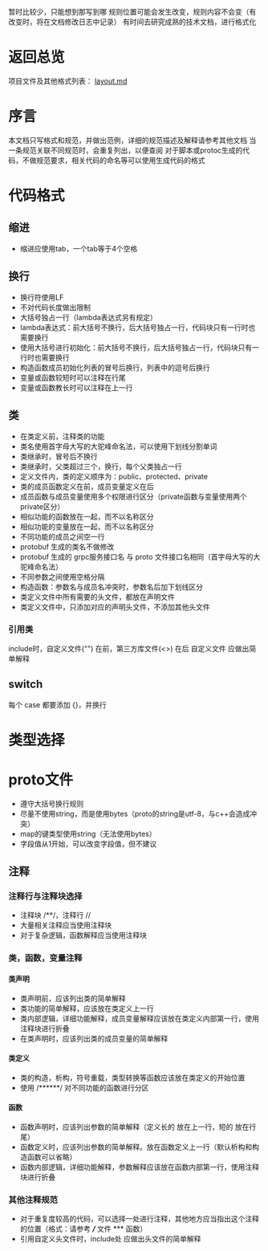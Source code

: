 暂时比较少，只能想到那写到哪
规则位置可能会发生改变，规则内容不会变（有改变时，将在文档修改日志中记录）
有时间去研究成熟的技术文档，进行格式化

# 返回总览
项目文件及其他格式列表：
[layout.md](layout.md)


# 序言
本文档只写格式和规范，并做出范例，详细的规范描述及解释请参考其他文档
当一条规范关联不同规范时，会重复列出，以便查阅
对于脚本或protoc生成的代码，不做规范要求，相关代码的命名等可以使用生成代码的格式


# 代码格式
## 缩进
- 缩进应使用tab，一个tab等于4个空格

## 换行
- 换行符使用LF
- 不对代码长度做出限制
- 大括号独占一行（lambda表达式另有规定）
- lambda表达式：前大括号不换行，后大括号独占一行，代码块只有一行时也需要换行
- 使用大括号进行初始化：前大括号不换行，后大括号独占一行，代码块只有一行时也需要换行
- 构造函数成员初始化列表的冒号后换行，列表中的逗号后换行
- 变量或函数较短时可以注释在行尾
- 变量或函数教长时可以注释在上一行

## 类
- 在类定义前，注释类的功能
- 类名使用首字母大写的大驼峰命名法，可以使用下划线分割单词
- 类继承时，冒号后不换行
- 类继承时，父类超过三个，换行，每个父类独占一行
- 定义文件内，类的定义顺序为：public、protected、private
- 类的成员函数定义在前，成员变量定义在后
- 成员函数与成员变量使用多个权限进行区分（private函数与变量使用两个 private区分）
- 相似功能的函数放在一起，而不以名称区分
- 相似功能的变量放在一起，而不以名称区分
- 不同功能的成员之间空一行
- protobuf 生成的类名不做修改
- protobuf 生成的 grpc服务接口名 与 proto 文件接口名相同（首字母大写的大驼峰命名法）
- 不同参数之间使用空格分隔
- 构造函数：参数名与成员名冲突时，参数名后加下划线区分
- 类定义文件中所有需要的头文件，都放在声明文件
- 类定义文件中，只添加对应的声明头文件，不添加其他头文件

### 引用类
include时，自定义文件("") 在前，第三方库文件(<>) 在后
自定义文件 应做出简单解释

## switch
每个 case 都要添加 {}，并换行

# 类型选择
# proto文件
- 遵守大括号换行规则
- 尽量不使用string，而是使用bytes（proto的string是utf-8，与c++会造成冲突）
- map的键类型使用string（无法使用bytes）
- 字段值从1开始，可以改变字段值，但不建议


## 注释
### 注释行与注释块选择
- 注释块 /**/，注释行 //
- 大量相关注释应当使用注释块
- 对于复杂逻辑，函数解释应当使用注释块

### 类，函数，变量注释
#### 类声明
- 类声明前，应该列出类的简单解释
- 类功能的简单解释，应该放在类定义上一行
- 类内部逻辑，详细功能解释，成员变量解释应该放在类定义内部第一行，使用注释块进行折叠
- 在类声明时，应该列出类的成员变量的简单解释

#### 类定义
- 类的构造，析构，符号重载，类型转换等函数应该放在类定义的开始位置
- 使用 /******/ 对不同功能的函数进行分区

#### 函数
- 函数声明时，应该列出参数的简单解释（定义长的 放在上一行，短的 放在行尾）
- 函数定义时，应该列出参数的简单解释。放在函数定义上一行（默认析构和构造函数可以省略）
- 函数内部逻辑，详细功能解释，参数解释应该放在函数内部第一行，使用注释块进行折叠

### 其他注释规范
- 对于重复度较高的代码，可以选择一处进行注释，其他地方应当指出这个注释的位置（格式：请参考 ***/*** 文件 *** 函数）
- 引用自定义头文件时，include处 应做出头文件的简单解释